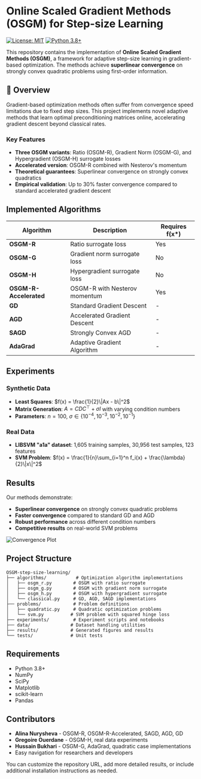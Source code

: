 # Online Scaled Gradient Methods (OSGM) for Step-size Learning

[![License: MIT](https://img.shields.io/badge/License-MIT-yellow.svg)](https://opensource.org/licenses/MIT)
[![Python 3.8+](https://img.shields.io/badge/python-3.8+-blue.svg)](https://www.python.org/downloads/)

This repository contains the implementation of **Online Scaled Gradient Methods (OSGM)**, a framework for adaptive step-size learning in gradient-based optimization. The methods achieve **superlinear convergence** on strongly convex quadratic problems using first-order information.

## 📖 Overview

Gradient-based optimization methods often suffer from convergence speed limitations due to fixed step sizes. This project implements novel adaptive methods that learn optimal preconditioning matrices online, accelerating gradient descent beyond classical rates.

### Key Features

- **Three OSGM variants**: Ratio (OSGM-R), Gradient Norm (OSGM-G), and Hypergradient (OSGM-H) surrogate losses
- **Accelerated version**: OSGM-R combined with Nesterov's momentum
- **Theoretical guarantees**: Superlinear convergence on strongly convex quadratics
- **Empirical validation**: Up to 30% faster convergence compared to standard accelerated gradient descent

## Implemented Algorithms

| Algorithm | Description | Requires f(x*) |
|-----------|-------------|----------------|
| **OSGM-R** | Ratio surrogate loss | Yes |
| **OSGM-G** | Gradient norm surrogate loss | No |
| **OSGM-H** | Hypergradient surrogate loss | No |
| **OSGM-R-Accelerated** | OSGM-R with Nesterov momentum | Yes |
| **GD** | Standard Gradient Descent | - |
| **AGD** | Accelerated Gradient Descent | - |
| **SAGD** | Strongly Convex AGD | - |
| **AdaGrad** | Adaptive Gradient Algorithm | - |

## Experiments

### Synthetic Data
- **Least Squares**: $f(x) = \frac{1}{2}\|Ax - b\|^2$
- **Matrix Generation**: $A = CDC^\top + \sigma I$ with varying condition numbers
- **Parameters**: $n=100$, $\sigma \in \{10^{-4}, 10^{-3}, 10^{-2}, 10^{-1}\}$

### Real Data
- **LIBSVM "a1a" dataset**: 1,605 training samples, 30,956 test samples, 123 features
- **SVM Problem**: $f(x) = \frac{1}{n}\sum_{i=1}^n f_i(x) + \frac{\lambda}{2}\|x\|^2$

## Results

Our methods demonstrate:
- **Superlinear convergence** on strongly convex quadratic problems
- **Faster convergence** compared to standard GD and AGD
- **Robust performance** across different condition numbers
- **Competitive results** on real-world SVM problems

![Convergence Plot](results/figures/convergence_comparison.png)

## Project Structure

```
OSGM-step-size-learning/
├── algorithms/           # Optimization algorithm implementations
│   ├── osgm_r.py        # OSGM with ratio surrogate
│   ├── osgm_g.py        # OSGM with gradient norm surrogate
│   ├── osgm_h.py        # OSGM with hypergradient surrogate
│   └── classical.py     # GD, AGD, SAGD implementations
├── problems/            # Problem definitions
│   ├── quadratic.py     # Quadratic optimization problems
│   └── svm.py          # SVM problem with squared hinge loss
├── experiments/         # Experiment scripts and notebooks
├── data/               # Dataset handling utilities
├── results/            # Generated figures and results
└── tests/              # Unit tests
```

## Requirements

- Python 3.8+
- NumPy
- SciPy
- Matplotlib
- scikit-learn
- Pandas

## Contributors

- **Alina Nurysheva** - OSGM-R, OSGM-R-Accelerated, SAGD, AGD, GD
- **Gregoire Ouerdane** - OSGM-H, real data experiments
- **Hussain Bukhari** - OSGM-G, AdaGrad, quadratic case implementations
- Easy navigation for researchers and developers

You can customize the repository URL, add more detailed results, or include additional installation instructions as needed.
